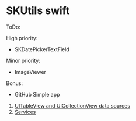 # SKUtils swift

ToDo:

High priority:
- SKDatePickerTextField

Minor priority:
- ImageViewer

Bonus:
- GitHub Simple app


1. [UITableView and UICollectionView data sources](https://github.com/sjsoad/SKUtils_swift/wiki/UITableView-and-UICollectionView-data-sources)
2. [Services](https://github.com/sjsoad/SKUtils_swift/wiki/Services)
